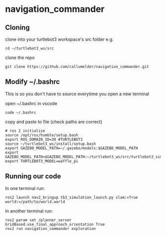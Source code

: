 # navigation_commander

## Cloning
clone into your turtlebot3 workspace's src folder
e.g.
```
cd ~/turtlebot3_ws/src
```
clone the repo
```
git clone https://github.com/callumelder/navigation_commander.git
```

## Modify ~/.bashrc
This is so you don't have to source everytime you open a new terminal

open ~/.bashrc in vscode
```
code ~/.bashrc
```
copy and paste to file (check paths are correct)
```
# ros 2 initialise
source /opt/ros/humble/setup.bash
export ROS_DOMAIN_ID=30 #TURTLEBOT3
source ~/turtlebot3_ws/install/setup.bash
export GAZEBO_MODEL_PATH=~/.gazebo/models:$GAZEBO_MODEL_PATH
export GAZEBO_MODEL_PATH=$GAZEBO_MODEL_PATH:~/turtlebot3_ws/src/turtlebot3_simulations/turtlebot3_gazebo/models
export TURTLEBOT3_MODEL=waffle_pi
```

## Running our code
In one terminal run:
```
ros2 launch nav2_bringup tb3_simulation_launch.py slam:=True world:=/path/to/world.world
```
In another terminal run:
```
ros2 param set /planner_server GridBased.use_final_approach_orientation True
ros2 run navigation_commander exploration
```
